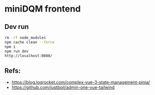 # miniDQM frontend

## Dev run

```sh
rm -rf node_modules
npm cache clean --force
npm i
npm run dev
http://localhost:8080/
```

## Refs:

- https://blog.logrocket.com/complex-vue-3-state-management-pinia/
- https://github.com/justboil/admin-one-vue-tailwind
